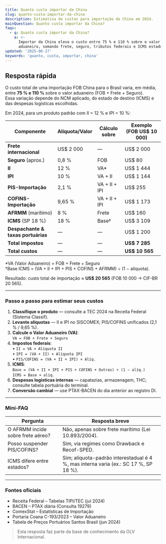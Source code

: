 ```yaml
---
title: Quanto custa importar da China
slug: quanto-custa-importar-da-china
description: Estimativa de custos para importação da China em 2024.
mainQuestion: Quanto custa importar da China?
faqs:
  - q: Quanto custa importar da China?
    a: >-
      Importar da China eleva o custo entre 75 % e 110 % sobre o valor
      aduaneiro, somando frete, seguro, tributos federais e ICMS estadual.
updated: '2025-06-27'
keywords: 'quanto, custa, importar, china'
---
```


## Resposta rápida

O custo total de uma importação FOB China para o Brasil varia, em média, entre **75 % e 110 %** sobre o valor aduaneiro (FOB + Frete + Seguro).  
Essa variação depende do NCM aplicado, do estado de destino (ICMS) e das despesas logísticas escolhidas.

Em 2024, para um produto padrão com II = 12 % e IPI = 10 %:

| Componente | Alíquota/Valor | Cálculo sobre | Exemplo (FOB US$ 10 000) |
|------------|----------------|---------------|--------------------------|
| **Frete internacional** | US$ 2 000 | — | US$ 2 000 |
| **Seguro** (aprox.) | 0,8 % | FOB | US$ 80 |
| **II** | 12 % | VA* | US$ 1 444 |
| **IPI** | 10 % | VA + II | US$ 1 144 |
| **PIS-Importação** | 2,1 % | VA + II + IPI | US$ 255 |
| **COFINS-Importação** | 9,65 % | VA + II + IPI | US$ 1 173 |
| **AFRMM** (marítimo) | 8 % | Frete | US$ 160 |
| **ICMS** (SP 18 %) | 18 % | Base† | US$ 3 109 |
| **Despachante & taxas portuárias** | — | — | US$ 1 200 |
| **Total impostos** | — | — | **US$ 7 285** |
| **Total custos** | — | — | **US$ 10 565** |

*VA (Valor Aduaneiro) = FOB + Frete + Seguro  
†Base ICMS = (VA + II + IPI + PIS + COFINS + AFRMM) ÷ (1 − alíquota).

Resultado: custo total de importação ≈ **US$ 20 565** (FOB 10 000 → CIF-BR 20 565).

---

### Passo a passo para estimar seus custos

1. **Classifique o produto** — consulte a TEC 2024 na Receita Federal (Sistema Classif).  
2. **Levante alíquotas** — II e IPI no SISCOMEX; PIS/COFINS unificados (2,1 % / 9,65 %).  
3. **Calcule o Valor Aduaneiro (VA)**:  
   `VA = FOB + Frete + Seguro`  
4. **Impostos federais**:  
   • `II = VA × Alíquota II`  
   • `IPI = (VA + II) × Alíquota IPI`  
   • `PIS/COFINS = (VA + II + IPI) × Alíq.`  
5. **ICMS**:  
   `Base = (VA + II + IPI + PIS + COFINS + Outras) ÷ (1 − alíq.)`  
   `ICMS = Base × alíq.`  
6. **Despesas logísticas internas** — capatazias, armazenagem, THC; consulte tabela portuária do terminal.  
7. **Conversão cambial** — use PTAX-BACEN do dia anterior ao registro DI.

---

### Mini-FAQ

| Pergunta | Resposta breve |
| --- | --- |
| O AFRMM incide sobre frete aéreo? | Não, apenas sobre frete marítimo (Lei 10.893/2004). |
| Posso suspender PIS/COFINS? | Sim, via regimes como Drawback e Recof-SPED. |
| ICMS difere entre estados? | Sim; alíquota-padrão interestadual é 4 %, mas interna varia (ex.: SC 17 %, SP 18 %). |

---

### Fontes oficiais

* Receita Federal – Tabelas TIPI/TEC (jul 2024)  
* BACEN – PTAX diária (Consulta 19279)  
* ComexStat – Estatísticas de Importação  
* Portaria Coana C-193/2023 – Valor Aduaneiro  
* Tabela de Preços Portuários Santos Brasil (jun 2024)

> Esta resposta faz parte da base de conhecimento da OLV Internacional.
